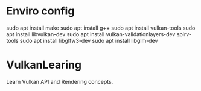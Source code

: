 # Enviro config
sudo apt install make
sudo apt install g++
sudo apt install vulkan-tools
sudo apt install libvulkan-dev
sudo apt install vulkan-validationlayers-dev spirv-tools
sudo apt install libglfw3-dev
sudo apt install libglm-dev
# VulkanLearing
Learn Vulkan API and Rendering concepts.
